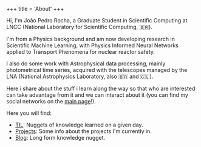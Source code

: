 +++
title = 'About'
+++

Hi, I'm João Pedro Rocha, a Graduate Student in Scientific Computing at LNCC
(National Laboratory for Scientific Computing, :brazil:). 


I'm from a Physics background and am now developing research in Scientific
Machine Learning, with Physics Informed Neural Networks applied to Transport
Phenomena for nuclear reactor safety. 

I also do some work with Astrophysical data processing, mainly photometrical
time series, acquired with the telescopes managed by the LNA (National Astrophysics
Laboratory, also :brazil: and :chile:).


Here i share about the stuff i learn along the way so that who are interested
can take advantage from it and we can interact about it (you can find my social
networks on the [main page](/)!). 


Here you will find:


- [TIL](/til/): Nuggets of knowledge learned on a given day.
- [Projects](/project/): Some info about the projects I'm currently in.
- [Blog](/posts/): Long form knowledge nugget.
